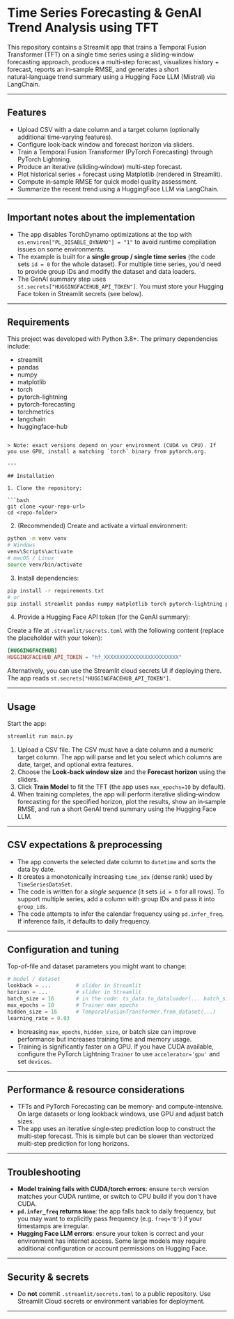 # Time Series Forecasting & GenAI Trend Analysis using TFT

This repository contains a Streamlit app that trains a Temporal Fusion Transformer (TFT) on a single time series using a sliding‑window forecasting approach, produces a multi‑step forecast, visualizes history + forecast, reports an in‑sample RMSE, and generates a short natural‑language trend summary using a Hugging Face LLM (Mistral) via LangChain.

---

## Features

* Upload CSV with a date column and a target column (optionally additional time‑varying features).
* Configure look‑back window and forecast horizon via sliders.
* Train a Temporal Fusion Transformer (PyTorch Forecasting) through PyTorch Lightning.
* Produce an iterative (sliding‑window) multi‑step forecast.
* Plot historical series + forecast using Matplotlib (rendered in Streamlit).
* Compute in‑sample RMSE for quick model quality assessment.
* Summarize the recent trend using a HuggingFace LLM via LangChain.

---

## Important notes about the implementation

* The app disables TorchDynamo optimizations at the top with `os.environ["PL_DISABLE_DYNAMO"] = "1"` to avoid runtime compilation issues on some environments.
* The example is built for a **single group / single time series** (the code sets `id = 0` for the whole dataset). For multiple time series, you'd need to provide group IDs and modify the dataset and data loaders.
* The GenAI summary step uses `st.secrets["HUGGINGFACEHUB_API_TOKEN"]`. You must store your Hugging Face token in Streamlit secrets (see below).

---

## Requirements

This project was developed with Python 3.8+. The primary dependencies include:

* streamlit
* pandas
* numpy
* matplotlib
* torch
* pytorch-lightning
* pytorch-forecasting
* torchmetrics
* langchain
* huggingface-hub

```

> Note: exact versions depend on your environment (CUDA vs CPU). If you use GPU, install a matching `torch` binary from pytorch.org.

---

## Installation

1. Clone the repository:

```bash
git clone <your-repo-url>
cd <repo-folder>
```

2. (Recommended) Create and activate a virtual environment:

```bash
python -m venv venv
# Windows
venv\Scripts\activate
# macOS / Linux
source venv/bin/activate
```

3. Install dependencies:

```bash
pip install -r requirements.txt
# or
pip install streamlit pandas numpy matplotlib torch pytorch-lightning pytorch-forecasting torchmetrics langchain huggingface-hub
```

4. Provide a Hugging Face API token (for the GenAI summary):

Create a file at `.streamlit/secrets.toml` with the following content (replace the placeholder with your token):

```toml
[HUGGINGFACEHUB]
HUGGINGFACEHUB_API_TOKEN = "hf_XXXXXXXXXXXXXXXXXXXXXXXX"
```

Alternatively, you can use the Streamlit cloud secrets UI if deploying there. The app reads `st.secrets["HUGGINGFACEHUB_API_TOKEN"]`.

---

## Usage

Start the app:

```bash
streamlit run main.py
```

1. Upload a CSV file. The CSV must have a date column and a numeric target column. The app will parse and let you select which columns are date, target, and optional extra features.
2. Choose the **Look‑back window size** and the **Forecast horizon** using the sliders.
3. Click **Train Model** to fit the TFT (the app uses `max_epochs=10` by default).
4. When training completes, the app will perform iterative sliding‑window forecasting for the specified horizon, plot the results, show an in‑sample RMSE, and run a short GenAI trend summary using the Hugging Face LLM.

---

## CSV expectations & preprocessing

* The app converts the selected date column to `datetime` and sorts the data by date.
* It creates a monotonically increasing `time_idx` (dense rank) used by `TimeSeriesDataSet`.
* The code is written for a *single sequence* (it sets `id = 0` for all rows). To support multiple series, add a column with group IDs and pass it into `group_ids`.
* The code attempts to infer the calendar frequency using `pd.infer_freq`. If inference fails, it defaults to daily frequency.

---

## Configuration and tuning

Top-of-file and dataset parameters you might want to change:

```python
# model / dataset
lookback = ...        # slider in Streamlit
horizon = ...         # slider in Streamlit
batch_size = 16       # in the code: ts_data.to_dataloader(... batch_size=16)
max_epochs = 10       # Trainer max_epochs
hidden_size = 16      # TemporalFusionTransformer.from_dataset(...)
learning_rate = 0.03
```

* Increasing `max_epochs`, `hidden_size`, or batch size can improve performance but increases training time and memory usage.
* Training is significantly faster on a GPU. If you have CUDA available, configure the PyTorch Lightning `Trainer` to use `accelerator='gpu'` and set `devices`.

---

## Performance & resource considerations

* TFTs and PyTorch Forecasting can be memory‑ and compute‑intensive. On large datasets or long lookback windows, use GPU and adjust batch sizes.
* The app uses an iterative single‑step prediction loop to construct the multi‑step forecast. This is simple but can be slower than vectorized multi‑step prediction for long horizons.

---

## Troubleshooting

* **Model training fails with CUDA/torch errors**: ensure `torch` version matches your CUDA runtime, or switch to CPU build if you don't have CUDA.
* **`pd.infer_freq` returns `None`**: the app falls back to daily frequency, but you may want to explicitly pass frequency (e.g. `freq='D'`) if your timestamps are irregular.
* **Hugging Face LLM errors**: ensure your token is correct and your environment has internet access. Some large models may require additional configuration or account permissions on Hugging Face.

---

## Security & secrets

* Do **not** commit `.streamlit/secrets.toml` to a public repository. Use Streamlit Cloud secrets or environment variables for deployment.

---
